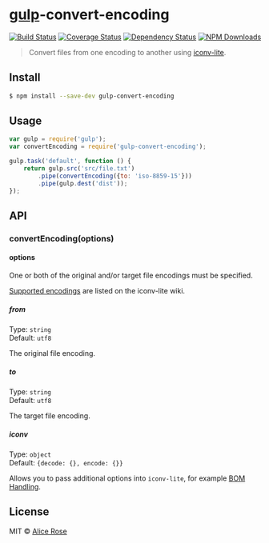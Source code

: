 # [gulp](http://gulpjs.com)-convert-encoding
[![Build Status](https://travis-ci.org/heldinz/gulp-convert-encoding.svg?branch=master)](https://travis-ci.org/heldinz/gulp-convert-encoding)
[![Coverage Status](https://coveralls.io/repos/heldinz/gulp-convert-encoding/badge.svg?branch=master)](https://coveralls.io/r/heldinz/gulp-convert-encoding?branch=master)
[![Dependency Status](https://david-dm.org/heldinz/gulp-convert-encoding.svg)](https://david-dm.org/heldinz/gulp-convert-encoding)
[![NPM Downloads](https://img.shields.io/npm/dm/gulp-convert-encoding.svg)](https://www.npmjs.com/package/gulp-convert-encoding)

> Convert files from one encoding to another using [iconv-lite](https://github.com/ashtuchkin/iconv-lite).


## Install

```sh
$ npm install --save-dev gulp-convert-encoding
```


## Usage

```js
var gulp = require('gulp');
var convertEncoding = require('gulp-convert-encoding');

gulp.task('default', function () {
	return gulp.src('src/file.txt')
		.pipe(convertEncoding({to: 'iso-8859-15'}))
		.pipe(gulp.dest('dist'));
});
```


## API

### convertEncoding(options)

#### options

One or both of the original and/or target file encodings must be specified.

[Supported encodings](https://github.com/ashtuchkin/iconv-lite/wiki/Supported-Encodings) are listed on the iconv-lite wiki.

##### from

Type: `string`  
Default: `utf8`

The original file encoding.

##### to

Type: `string`  
Default: `utf8`

The target file encoding.

##### iconv

Type: `object`  
Default: `{decode: {}, encode: {}}`

Allows you to pass additional options into `iconv-lite`, for example [BOM Handling](https://github.com/ashtuchkin/iconv-lite#bom-handling).

## License

MIT © [Alice Rose](https://github.com/heldinz)
